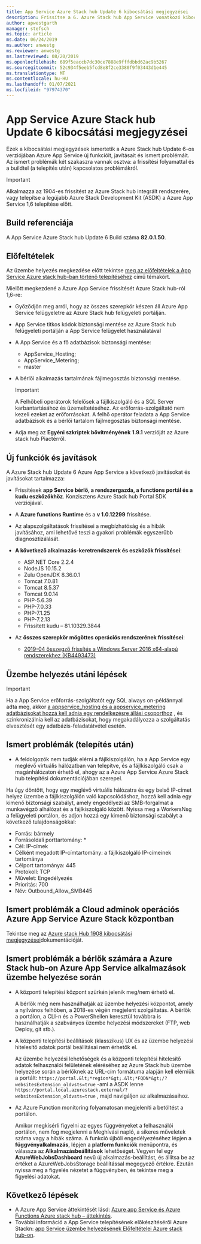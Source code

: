 ```yaml
---
title: App Service Azure Stack hub Update 6 kibocsátási megjegyzései
description: Frissítse a 6. Azure Stack hub App Service vonatkozó kibocsátási megjegyzéseit, beleértve az új funkciókat, javításokat és ismert problémákat.
author: apwestgarth
manager: stefsch
ms.topic: article
ms.date: 06/24/2019
ms.author: anwestg
ms.reviewer: anwestg
ms.lastreviewed: 08/20/2019
ms.openlocfilehash: 689f5eaccb7dc30ce7888e9fffdbbd62ac9b5267
ms.sourcegitcommit: 52c934f5eeb5fcd8e8f2ce3380f9f03443d1e445
ms.translationtype: MT
ms.contentlocale: hu-HU
ms.lasthandoff: 01/07/2021
ms.locfileid: "97974370"
---
```

# <a name="app-service-on-azure-stack-hub-update-6-release-notes"></a>App Service Azure Stack hub Update 6 kibocsátási megjegyzései

Ezek a kibocsátási megjegyzések ismertetik a Azure Stack hub Update 6-os verziójában Azure App Service új funkcióit, javításait és ismert problémáit. Az ismert problémák két szakaszra vannak osztva: a frissítési folyamattal és a buildtel (a telepítés után) kapcsolatos problémákról.

> [!IMPORTANT]
> Alkalmazza az 1904-es frissítést az Azure Stack hub integrált rendszerére, vagy telepítse a legújabb Azure Stack Development Kit (ASDK) a Azure App Service 1,6 telepítése előtt.

## <a name="build-reference"></a>Build referenciája

A App Service Azure Stack hub Update 6 Build száma **82.0.1.50**.

## <a name="prerequisites"></a>Előfeltételek

Az üzembe helyezés megkezdése előtt tekintse [meg az előfeltételek a App Service Azure stack hub-ban történő telepítéséhez](azure-stack-app-service-before-you-get-started.md) című témakört.

Mielőtt megkezdené a Azure App Service frissítését Azure Stack hub-ról 1,6-re:

- Győződjön meg arról, hogy az összes szerepkör készen áll Azure App Service felügyeletre az Azure Stack hub felügyeleti portálján.

- App Service titkos kódok biztonsági mentése az Azure Stack hub felügyeleti portálján a App Service felügyelet használatával

- A App Service és a fő adatbázisok biztonsági mentése:
  - AppService_Hosting;
  - AppService_Metering;
  - master

- A bérlői alkalmazás tartalmának fájlmegosztás biztonsági mentése.

  > [!Important]
  > A Felhőbeli operátorok felelősek a fájlkiszolgáló és a SQL Server karbantartásához és üzemeltetéséhez.  Az erőforrás-szolgáltató nem kezeli ezeket az erőforrásokat.  A felhő operátor feladata a App Service adatbázisok és a bérlői tartalom fájlmegosztás biztonsági mentése.

- Adja meg az **Egyéni szkriptek bővítményének** **1.9.1** verzióját az Azure stack hub Piactérről.

## <a name="new-features-and-fixes"></a>Új funkciók és javítások

A Azure Stack hub Update 6 Azure App Service a következő javításokat és javításokat tartalmazza:

- Frissítések **app Service bérlő, a rendszergazda, a functions portál és a kudu eszközökhöz**. Konzisztens Azure Stack hub Portal SDK verziójával.

- A **Azure functions Runtime** és a **v 1.0.12299** frissítése.

- Az alapszolgáltatások frissítései a megbízhatóság és a hibák javításához, ami lehetővé teszi a gyakori problémák egyszerűbb diagnosztizálását.

- **A következő alkalmazás-keretrendszerek és eszközök frissítései**:

  - ASP.NET Core 2.2.4
  - NodeJS 10.15.2
  - Zulu OpenJDK 8.36.0.1
  - Tomcat 7.0.81
  - Tomcat 8.5.37
  - Tomcat 9.0.14
  - PHP-5.6.39
  - PHP-7.0.33
  - PHP-7.1.25
  - PHP-7.2.13
  - Frissített kudu – 81.10329.3844

- Az **összes szerepkör mögöttes operációs rendszerének frissítései**:
  - [2019-04 összegző frissítés a Windows Server 2016 x64-alapú rendszerekhez (KB4493473)](https://support.microsoft.com/help/4493473/windows-10-update-kb4493473)

## <a name="post-deployment-steps"></a>Üzembe helyezés utáni lépések

> [!IMPORTANT]
> Ha a App Service erőforrás-szolgáltatót egy SQL always on-példánnyal adta meg, akkor [a appservice_hosting és a appservice_metering adatbázisokat hozzá kell adnia egy rendelkezésre állási csoporthoz](/sql/database-engine/availability-groups/windows/availability-group-add-a-database) , és szinkronizálnia kell az adatbázisokat, hogy megakadályozza a szolgáltatás elvesztését egy adatbázis-feladatátvétel esetén.

## <a name="known-issues-post-installation"></a>Ismert problémák (telepítés után)

- A feldolgozók nem tudják elérni a fájlkiszolgálón, ha a App Service egy meglévő virtuális hálózatban van telepítve, és a fájlkiszolgáló csak a magánhálózaton érhető el, ahogy az a Azure App Service Azure Stack hub telepítési dokumentációjában szerepel.

Ha úgy döntött, hogy egy meglévő virtuális hálózatra és egy belső IP-címet helyez üzembe a fájlkiszolgálón való kapcsolódáshoz, hozzá kell adnia egy kimenő biztonsági szabályt, amely engedélyezi az SMB-forgalmat a munkavégző alhálózat és a fájlkiszolgáló között. Nyissa meg a WorkersNsg a felügyeleti portálon, és adjon hozzá egy kimenő biztonsági szabályt a következő tulajdonságokkal:

* Forrás: bármely
* Forrásoldali porttartomány: *
* Cél: IP-címek
* Célként megadott IP-címtartomány: a fájlkiszolgáló IP-címeinek tartománya
* Célport tartománya: 445
* Protokoll: TCP
* Művelet: Engedélyezés
* Prioritás: 700
* Név: Outbound_Allow_SMB445

## <a name="known-issues-for-cloud-admins-operating-azure-app-service-on-azure-stack-hub"></a>Ismert problémák a Cloud adminok operációs Azure App Service Azure Stack központban

Tekintse meg az [Azure stack Hub 1908 kibocsátási megjegyzései](./release-notes.md?view=azs-1908&preserve-view=true)dokumentációját.

## <a name="known-issues-for-tenants-deploying-applications-on-azure-app-service-on-azure-stack-hub"></a>Ismert problémák a bérlők számára a Azure Stack hub-on Azure App Service alkalmazások üzembe helyezése során

- A központi telepítési központ szürkén jelenik meg/nem érhető el.

    A bérlők még nem használhatják az üzembe helyezési központot, amely a nyilvános felhőben, a 2018-es végén megjelent szolgáltatás. A bérlők a portálon, a CLI-n és a PowerShellen keresztül továbbra is használhatják a szabványos üzembe helyezési módszereket (FTP, web Deploy, git stb.).

- A központi telepítési beállítások (klasszikus) UX és az üzembe helyezési hitelesítő adatok portál beállításai nem érhetők el.

    Az üzembe helyezési lehetőségek és a központi telepítési hitelesítő adatok felhasználói felületének eléréséhez az Azure Stack hub üzembe helyezése során a bérlőknek az URL-cím formátuma alapján kell elérniük a portált: `https://portal.&lt;*region*&gt;.&lt;*FQDN*&gt;/?websitesExtension_oldvsts=true` -ami a ASDK lenne `https://portal.local.azurestack.external/?websitesExtension_oldvsts=true` , majd navigáljon az alkalmazásaihoz.

- Az Azure Function monitoring folyamatosan megjeleníti a betöltést a portálon.

    Amikor megkísérli figyelni az egyes függvényeket a felhasználói portálon, nem fog megjelenni a Meghívási napló, a sikeres műveletek száma vagy a hibák száma. A funkció újbóli engedélyezéséhez lépjen a **függvényalkalmazás**, lépjen a **platform funkciók** menüpontra, és válassza az **Alkalmazásbeállítások** lehetőséget.  Vegyen fel egy **AzureWebJobsDashboard** nevű új alkalmazás-beállítást, és állítsa be az értéket a AzureWebJobsStorage beállítással megegyező értékre. Ezután nyissa meg a figyelés nézetet a függvényben, és tekintse meg a figyelési adatokat.

## <a name="next-steps"></a>Következő lépések

- A Azure App Service áttekintését lásd: [Azure app Service és Azure Functions Azure stack hub – áttekintés](azure-stack-app-service-overview.md).
- További információ a App Service telepítésének előkészítéséről Azure Stackn: [app Service üzembe helyezésének Előfeltételei Azure stack hub-on](azure-stack-app-service-before-you-get-started.md).

